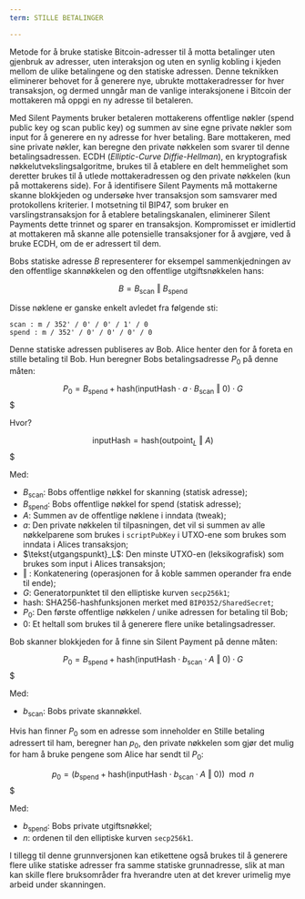 ```yaml
---
term: STILLE BETALINGER

---
```

Metode for å bruke statiske Bitcoin-adresser til å motta betalinger uten gjenbruk av adresser, uten interaksjon og uten en synlig kobling i kjeden mellom de ulike betalingene og den statiske adressen. Denne teknikken eliminerer behovet for å generere nye, ubrukte mottakeradresser for hver transaksjon, og dermed unngår man de vanlige interaksjonene i Bitcoin der mottakeren må oppgi en ny adresse til betaleren.

Med Silent Payments bruker betaleren mottakerens offentlige nøkler (spend public key og scan public key) og summen av sine egne private nøkler som input for å generere en ny adresse for hver betaling. Bare mottakeren, med sine private nøkler, kan beregne den private nøkkelen som svarer til denne betalingsadressen. ECDH (*Elliptic-Curve Diffie-Hellman*), en kryptografisk nøkkelutvekslingsalgoritme, brukes til å etablere en delt hemmelighet som deretter brukes til å utlede mottakeradressen og den private nøkkelen (kun på mottakerens side). For å identifisere Silent Payments må mottakerne skanne blokkjeden og undersøke hver transaksjon som samsvarer med protokollens kriterier. I motsetning til BIP47, som bruker en varslingstransaksjon for å etablere betalingskanalen, eliminerer Silent Payments dette trinnet og sparer en transaksjon. Kompromisset er imidlertid at mottakeren må skanne alle potensielle transaksjoner for å avgjøre, ved å bruke ECDH, om de er adressert til dem.

Bobs statiske adresse $B$ representerer for eksempel sammenkjedningen av den offentlige skannøkkelen og den offentlige utgiftsnøkkelen hans:

$$ B = B_{\text{scan}} \text{ ‖ } B_{\text{spend}} $$

Disse nøklene er ganske enkelt avledet fra følgende sti:

```text
scan : m / 352' / 0' / 0' / 1' / 0
spend : m / 352' / 0' / 0' / 0' / 0
```

Denne statiske adressen publiseres av Bob. Alice henter den for å foreta en stille betaling til Bob. Hun beregner Bobs betalingsadresse $P_0$ på denne måten:

$$ P_0 = B_{\text{spend}} + \text{hash}(\text{inputHash} \cdot a \cdot B_{\text{scan}} \text{ ‖ } 0) \cdot G $$$

Hvor?

$$ \text{inputHash} = \text{hash}(\text{outpoint}_L \text{ ‖ } A) $$$

Med:


- $B_{\text{scan}}$: Bobs offentlige nøkkel for skanning (statisk adresse);
- $B_{\text{spend}}$: Bobs offentlige nøkkel for spend (statisk adresse);
- $A$: Summen av de offentlige nøklene i inndata (tweak);
- $a$: Den private nøkkelen til tilpasningen, det vil si summen av alle nøkkelparene som brukes i `scriptPubKey` i UTXO-ene som brukes som inndata i Alices transaksjon;
- $\tekst{utgangspunkt}_L$: Den minste UTXO-en (leksikografisk) som brukes som input i Alices transaksjon;
- $\text{ ‖ }$: Konkatenering (operasjonen for å koble sammen operander fra ende til ende);
- $G$: Generatorpunktet til den elliptiske kurven `secp256k1`;
- $\text{hash}$: SHA256-hashfunksjonen merket med `BIP0352/SharedSecret`;
- $P_0$: Den første offentlige nøkkelen / unike adressen for betaling til Bob;
- $0$: Et heltall som brukes til å generere flere unike betalingsadresser.

Bob skanner blokkjeden for å finne sin Silent Payment på denne måten:

$$ P_0 = B_{\text{spend}} + \text{hash}(\text{inputHash} \cdot b_{\text{scan}} \cdot A \text{ ‖ } 0) \cdot G $$$

Med:


- $b_{\text{scan}}$: Bobs private skannøkkel.

Hvis han finner $P_0$ som en adresse som inneholder en Stille betaling adressert til ham, beregner han $p_0$, den private nøkkelen som gjør det mulig for ham å bruke pengene som Alice har sendt til $P_0$:

$$ p_0 = (b_{\text{spend}} + \text{hash}(\text{inputHash} \cdot b_{\text{scan}} \cdot A \text{ ‖ } 0)) \mod n $$$

Med:


- $b_{\text{spend}}$: Bobs private utgiftsnøkkel;
- $n$: ordenen til den elliptiske kurven `secp256k1`.

I tillegg til denne grunnversjonen kan etikettene også brukes til å generere flere ulike statiske adresser fra samme statiske grunnadresse, slik at man kan skille flere bruksområder fra hverandre uten at det krever urimelig mye arbeid under skanningen.